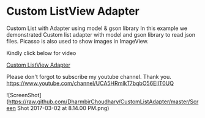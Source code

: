 # Custom ListView Adapter
Custom List with Adapter using model &amp; gson library
In this example we demonstrated Custom list adapter with model and gson library to read json files. Picasso is also used to show images in ImageView.

Kindly click below for video

[Custom ListView Adapter](https://www.youtube.com/watch?v=UMSdD05NVYQ)

Please don't forgot to subscribe my youtube channel. Thank you.
https://www.youtube.com/channel/UCA5HRmlkT7bqbO56EIlT0UQ

![ScreenShot](https://raw.github.com/DharmbirChoudhary/CustomListAdapter/master/Screen Shot 2017-03-02 at 8.14.00 PM.png)
